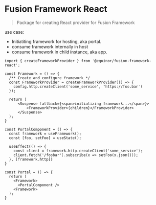 # Fusion Framework React

> Package for creating React provider for Fusion Framework

use case:

 * Initiatiting framework for hosting, aka portal.
 * consume framework internally in host
 * consume framework in child instance, aka app.

```tsx
import { createFrameworkProvider } from '@equinor/fusion-framework-react';

const Framework = () => {
  /** Create and configure framework */
  const FrameworkProvider = createFrameworkProvider(() => {
    config.http.createClient('some_service', 'https://foo.bar')
  });

  return (
      <Suspense fallback={<span>initializing framework...</span>}>
          <FrameworkProvider>{children}</FrameworkProvider>
      </Suspense>
  );
}

const PortalComponent = () => {
  const framework = useFramework();
  const [foo, setFoo] = useState();

  useEffect(() => {
    const client = framework.http.createClient('some_service');
    client.fetch('/foobar').subscribe(x => setFoo(x.json()));
  }, [framework.http])
}

const Portal = () => {
  return (
    <Framework>
      <PortalComponent />
    <Framework>
  );
}
```
